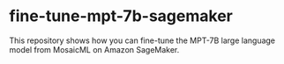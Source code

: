 # fine-tune-mpt-7b-sagemaker
This repository shows how you can fine-tune the MPT-7B large language model from MosaicML on Amazon SageMaker.
